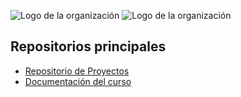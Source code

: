 ![Logo de la organización]((https://upload.wikimedia.org/wikipedia/commons/6/67/UTN_logo.jpg))
![Logo de la organización]()
## Repositorios principales
- [Repositorio de Proyectos](https://github.com/Proyectos-TUP-2024/proyectos)
- [Documentación del curso](https://github.com/Proyectos-TUP-2024/docs)

